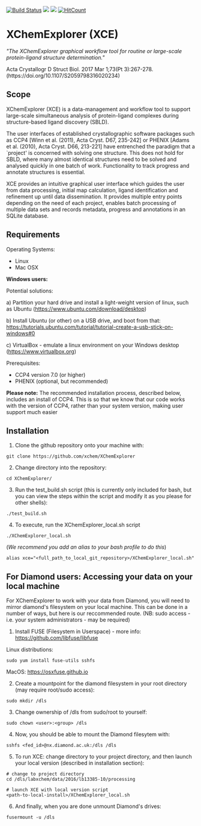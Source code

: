 [![Build Status](https://travis-ci.org/xchem/XChemExplorer.svg?branch=master)](https://travis-ci.org/xchem/XChemExplorer)
<a href="https://codeclimate.com/github/xchem/XChemExplorer/"><img src="https://codeclimate.com/github/xchem/XChemExplorer/badges/gpa.svg" /></a>
<a href="https://codeclimate.com/github/xchem/XChemExplorer/"><img src="https://codeclimate.com/github/xchem/XChemExplorer/badges/issue_count.svg" /></a>
[![HitCount](http://hits.dwyl.io/xchem/XChemExplorer.svg)](http://hits.dwyl.io/xchem/XChemExplorer)

# XChemExplorer (XCE)
<i> "The XChemExplorer graphical workflow tool for routine or large-scale protein-ligand structure determination." </i>
<p>Acta Crystallogr D Struct Biol. 2017 Mar 1;73(Pt 3):267-278. (https://doi.org/10.1107/S2059798316020234)</p> 

## Scope 

XChemExplorer (XCE) is a data-management and workflow tool to support large-scale simultaneous analysis of protein-ligand complexes during structure-based ligand discovery (SBLD). 

The user interfaces of established crystallographic software packages such as CCP4 [Winn et al. (2011), Acta Cryst. D67, 235-242] or PHENIX [Adams et al. (2010), Acta Cryst. D66, 213-221] have entrenched the paradigm that a `project' is concerned with solving one structure. This does not hold for SBLD, where many almost identical structures need to be solved and analysed quickly in one batch of work. Functionality to track progress and annotate structures is essential. 

XCE provides an intuitive graphical user interface which guides the user from data processing, initial map calculation, ligand identification and refinement up until data dissemination. It provides multiple entry points depending on the need of each project, enables batch processing of multiple data sets and records metadata, progress and annotations in an SQLite database. 

## Requirements
Operating Systems:
- Linux
- Mac OSX

<b>Windows users: </b>

Potential solutions:

a) Partition your hard drive and install a light-weight version of linux, such as Ubuntu (https://www.ubuntu.com/download/desktop)

b) Install Ubuntu (or other) on a USB drive, and boot from that: https://tutorials.ubuntu.com/tutorial/tutorial-create-a-usb-stick-on-windows#0

c) VirtualBox - emulate a linux environment on your Windows desktop (https://www.virtualbox.org)

Prerequisites:
- CCP4 version 7.0 (or higher)
- PHENIX (optional, but recommended)

<b>Please note:</b> The recommended installation process, described below, includes an install of CCP4. This is so that we know that our code works with the version of CCP4, rather than your system version, making user support much easier

## Installation
1. Clone the github repository onto your machine with:
```
git clone https://github.com/xchem/XChemExplorer
```

2. Change directory into the repository:
```
cd XChemExplorer/
```

3. Run the test_build.sh script (this is currently only included for bash, but you can view the steps within the script and modify it as you please for other shells):
```
./test_build.sh
```

4. To execute, run the XChemExplorer_local.sh script
```
./XChemExplorer_local.sh
```

(<i>We recommend you add an alias to your bash profile to do this</i>)
```
alias xce="<full_path_to_local_git_repository>/XChemExplorer_local.sh"
```

## For Diamond users: Accessing your data on your local machine

For XChemExplorer to work with your data from Diamond, you will need to mirror diamond's filesystem on your local machine. This can be done in a number of ways, but here is our reccommended route. (NB: sudo access - i.e. your system administrators - may be required)

1. Install FUSE (Filesystem in Userspace) - more info: https://github.com/libfuse/libfuse

Linux distributions:
```
sudo yum install fuse-utils sshfs
```

MacOS: https://osxfuse.github.io

2. Create a mountpoint for the diamond filesystem in your root directory (may require root/sudo access):
```
sudo mkdir /dls
```

3. Change ownership of /dls from sudo/root to yourself:
```
sudo chown <user>:<group> /dls
```

4. Now, you should be able to mount the Diamond filesytem with:
```
sshfs <fed_id>@nx.diamond.ac.uk:/dls /dls
```

5. To run XCE: change directory to your project directory, and then launch your local version (described in installation section):
```
# change to project directory
cd /dls/labxchem/data/2016/lb13385-10/processing

# launch XCE with local version script
<path-to-local-install>/XChemExplorer_local.sh

```

6. And finally, when you are done unmount Diamond's drives:
```
fusermount -u /dls
```
